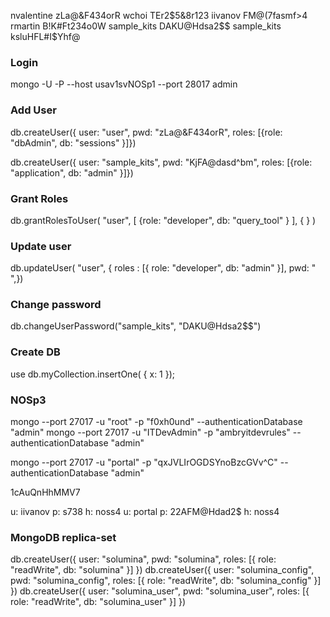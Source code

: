 nvalentine    zLa@&F434orR
wchoi         TEr2$5&8r123
iivanov       FM@(7fasmf>4
rmartin       B!K#Ft234o0W
sample_kits   DAKU@Hdsa2$$
sample_kits   ksluHFL#I$Yhf@

### Login

mongo -U <user> -P <pass> --host usav1svNOSp1 --port 28017 admin

### Add User

db.createUser({ user: "user", pwd: "zLa@&F434orR", roles: [{role: "dbAdmin", db: "sessions" }]})

db.createUser({ user: "sample_kits", pwd: "KjFA@dasd^bm", roles: [{role: "application", db: "admin" }]})

### Grant Roles

db.grantRolesToUser( "user", [ {role: "developer", db: "query_tool" } ], { <writeConcern> } )

### Update user

db.updateUser( "user", { roles : [{ role: "developer", db: "admin" }], pwd: "    ",})

### Change password

db.changeUserPassword("sample_kits", "DAKU@Hdsa2$$")

### Create DB

use <Database>
db.myCollection.insertOne( { x: 1 });

### NOSp3

mongo --port 27017 -u "root" -p "f0xh0und" --authenticationDatabase "admin"
mongo --port 27017 -u "ITDevAdmin" -p "ambryitdevrules" --authenticationDatabase "admin"

mongo --port 27017 -u "portal" -p "qxJVLIrOGDSYnoBzcGVv^C" --authenticationDatabase "admin"


1cAuQnHhMMV7

u: iivanov p: s738 h: noss4
u: portal  p: 22AFM@Hdad2$ h: noss4


### MongoDB replica-set

db.createUser({ user: "solumina", pwd: "solumina", roles: [{ role: "readWrite", db: "solumina" }] })
db.createUser({ user: "solumina_config", pwd: "solumina_config", roles: [{ role: "readWrite", db: "solumina_config" }] })
db.createUser({ user: "solumina_user", pwd: "solumina_user", roles: [{ role: "readWrite", db: "solumina_user" }] })
